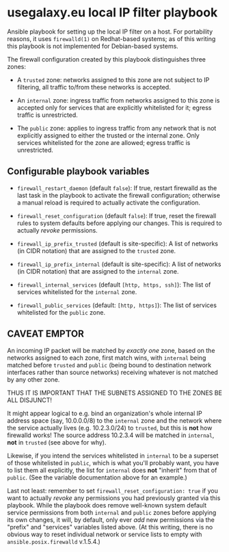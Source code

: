 # usegalaxy.eu local IP filter playbook

Ansible playbook for setting up the local IP filter on a host. For
portability reasons, it uses `firewalld(1)` on Redhat-based systems;
as of this writing this playbook is not implemented for Debian-based
systems.

The firewall configuration created by this playbook distinguishes
three zones:

- A `trusted` zone: networks assigned to this zone are not subject
  to IP filtering, all traffic to/from these networks is accepted.

- An `internal` zone: ingress traffic from networks assigned to
  this zone is accepted only for services that are explicitly
  whitelisted for it; egress traffic is unrestricted.

- The `public` zone: applies to ingress traffic from any network
  that is not explicitly assigned to either the trusted or the
  internal zone. Only services whitelisted for the zone are
  allowed; egress traffic is unrestricted.

## Configurable playbook variables

- `firewall_restart_daemon` (default `false`): If true, restart
  firewalld as the last task in the playbook to activate the
  firewall configuration; otherwise a manual reload is required
  to actually activate the configuration.

- `firewall_reset_configuration` (default `false`): If true,
  reset the firewall rules to system defaults before applying
  our changes. This is required to actually *revoke* permissions.

- `firewall_ip_prefix_trusted` (default is site-specific):
  A list of networks (in CIDR notation) that are assigned to
  the `trusted` zone.

- `firewall_ip_prefix_internal` (default is site-specific):
  A list of networks (in CIDR notation) that are assigned to
  the `internal` zone.

- `firewall_internal_services` (default `[http, https, ssh]`):
  The list of services whitelisted for the `internal` zone.

- `firewall_public_services` (default: `[http, https]`):
  The list of services whitelisted for the `public` zone.


## CAVEAT EMPTOR

An incoming IP packet will be matched by *exactly one* zone,
based on the networks assigned to each zone, first match wins, with
`internal` being matched before `trusted` and `public` (being bound
to destination network interfaces rather than source networks)
receiving whatever is not matched by any other zone.

THUS IT IS IMPORTANT THAT THE SUBNETS ASSIGNED TO THE ZONES BE ALL
DISJUNCT!

It might appear logical to e.g. bind an organization's whole internal IP
address space (say, 10.0.0.0/8) to the `internal` zone and the network
where the service actually lives (e.g. 10.2.3.0/24) to `trusted`, but this
is **not** how firewalld works! The source address 10.2.3.4 will be matched
in `internal`, **not** in `trusted` (see above for why).

Likewise, if you intend the services whitelisted in `internal` to be a
superset of those whitelisted in `public`, which is what you'll probably
want, you have to list them all explicitly, the list for `internal` does
**not** "inherit" from that of `public`. (See the variable documentation
above for an example.)

Last not least: remember to set `firewall_reset_configuration: true` if
you want to actually *revoke* any permissions you had previously granted via
this playbook. While the playbook does remove well-known system default
service permissions from both `internal` and `public` zones before applying
its own changes, it will, by default, only ever *add* new permissions via
the "prefix" and "services" variables listed above. (At this writing, there
is no obvious way to reset individual network or service lists to empty
with `ansible.posix.firewalld` v.1.5.4.)
